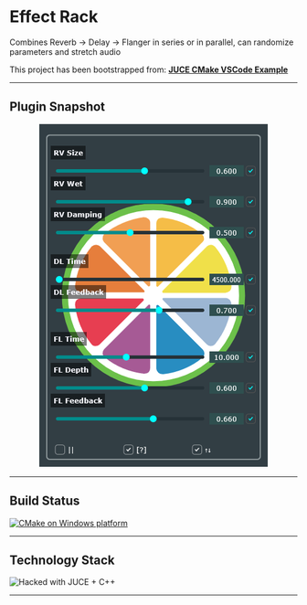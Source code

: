 # Effect Rack
Combines Reverb -> Delay -> Flanger in series or in parallel, can randomize parameters and stretch audio

This project has been bootstrapped from:
[**JUCE CMake VSCode Example**](https://github.com/tomoyanonymous/juce_cmake_vscode_example)

---

## Plugin Snapshot

<p align="center">
  <img src="assets/snapshot.png" alt="GUI Snapshot" width="400"/>
</p>

---

## Build Status

[![CMake on Windows platform](https://github.com/amp1ee/effect_rack/actions/workflows/cmake-single-platform.yml/badge.svg?branch=signalsmith-stretch)](https://github.com/amp1ee/effect_rack/actions/workflows/cmake-single-platform.yml)

---

## Technology Stack

![Hacked with JUCE + C++](https://img.shields.io/badge/⚡%20Hacked%20with-%E2%9D%A4%20JUCE%20+%20%F0%9F%9B%A0%EF%B8%8F%20C++-black?style=for-the-badge)

---
